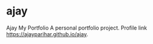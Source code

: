 # ajay
Ajay
My Portfolio A personal portfolio project. Profile link https://ajayparihar.github.io/ajay.
